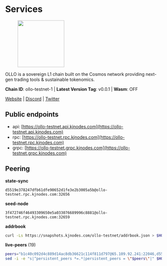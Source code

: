 # Services

<figure><img src="https://raw.githubusercontent.com/kj89/testnet_manuals/main/pingpub/logos/ollo.png" width="150" alt=""><figcaption></figcaption></figure>

OLLO is a sovereign L1 chain built on the Cosmos network providing  next-gen trading tools & sustainable tokenomics.

**Chain ID**: ollo-testnet-1 | **Latest Version Tag**: v0.0.1 | **Wasm**: OFF

[Website](https://www.ollostation.zone) | [Discord](https://discord.com/invite/GxBqZ9mSSm) | [Twitter](https://twitter.com/OLLOStation)


## Public endpoints

* api: [https://ollo-testnet.api.kjnodes.com](https://ollo-testnet.api.kjnodes.com)
* rpc: [https://ollo-testnet.rpc.kjnodes.com](https://ollo-testnet.rpc.kjnodes.com)
* grpc: [https://ollo-testnet.grpc.kjnodes.com](https://ollo-testnet.grpc.kjnodes.com)

## Peering

**state-sync**

```text
d5519e378247dfb61dfe90652d1fe3e2b3005a5b@ollo-testnet.rpc.kjnodes.com:32656
```

**seed-node**

```text
3f472746f46493309650e5a033076689996c8881@ollo-testnet.rpc.kjnodes.com:32659
```

**addrbook**
```bash
curl -Ls https://snapshots.kjnodes.com/ollo-testnet/addrbook.json > $HOME/.ollo/config/addrbook.json
```

**live-peers** (19)
```bash
peers="b1c40c092d4c889d14ac8db36621c114f811d797@65.109.92.241:22046,d5519e378247dfb61dfe90652d1fe3e2b3005a5b@65.109.68.190:32656,7dc63d58dccf6777206d5cdbc1ec1b9ba5221bd5@65.108.97.58:15656,2a8f0fada8b8b71b8154cf30ce44aebea1b5fe3d@146.59.116.136:26656,536c816c0d32ceb601fcf047284f65dc68c0513a@65.21.134.202:26626,517786f9e5e9caf196fed64c2130528e0ef59643@65.109.70.23:18156,3ea40f63890f10272201edf96d2a49e197e52091@65.108.105.48:18156,8c4a28db4a9f4a37725d504d6f87fb5e1aee0266@49.12.216.13:46656,1e5d9db4138ed31ecf81b09365230d33360f8cde@65.109.81.119:32656,dba5e8b41c4e369418f83a449966e4eb7ca05cd4@65.109.23.114:18156,a553ae4af55d127300dd707a46e715b47a82610a@65.21.131.215:26626,2f5965450c9c831266959632fba2c1533b8f676d@38.242.248.2:26656,43da48176665407ebbe40f809a0ec2c84ab0579e@65.109.24.121:26656,42beefd08b5f8580177d1506220db3a548090262@65.108.195.29:26116,5c2a752c9b1952dbed075c56c600c3a79b58c395@195.3.220.135:27006,ef8863e006ba8eaea3aa8b780b01b82b401d7bd9@84.46.252.45:56656,15bcdea616c717eb4356e125d4f631aaa596dfd5@65.108.77.106:26929,ecafa46cc8badae504df2a7108f716a94cf67db6@138.68.163.130:32656,dd577d8f2e997d7e70495640aff124ddb70d1a21@95.217.192.222:26656"
sed -i -e "s|^persistent_peers *=.*|persistent_peers = \"$peers\"|" $HOME/.ollo/config/config.toml
```
